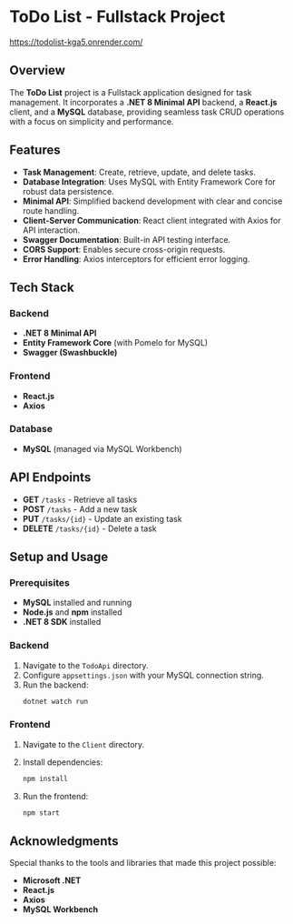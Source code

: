 # ToDo List - Fullstack Project              
https://todolist-kga5.onrender.com/
## Overview

The **ToDo List** project is a Fullstack application designed for task management. It incorporates a **.NET 8 Minimal API** backend, a **React.js** client, and a **MySQL** database, providing seamless task CRUD operations with a focus on simplicity and performance.

## Features

- **Task Management**: Create, retrieve, update, and delete tasks.
- **Database Integration**: Uses MySQL with Entity Framework Core for robust data persistence.
- **Minimal API**: Simplified backend development with clear and concise route handling.
- **Client-Server Communication**: React client integrated with Axios for API interaction.
- **Swagger Documentation**: Built-in API testing interface.
- **CORS Support**: Enables secure cross-origin requests.
- **Error Handling**: Axios interceptors for efficient error logging.

## Tech Stack

### Backend
- **.NET 8 Minimal API**
- **Entity Framework Core** (with Pomelo for MySQL)
- **Swagger (Swashbuckle)**

### Frontend
- **React.js**
- **Axios**

### Database
- **MySQL** (managed via MySQL Workbench)

## API Endpoints

- **GET** `/tasks` - Retrieve all tasks
- **POST** `/tasks` - Add a new task
- **PUT** `/tasks/{id}` - Update an existing task
- **DELETE** `/tasks/{id}` - Delete a task

## Setup and Usage

### Prerequisites

- **MySQL** installed and running
- **Node.js** and **npm** installed
- **.NET 8 SDK** installed

### Backend

1. Navigate to the `TodoApi` directory.
2. Configure `appsettings.json` with your MySQL connection string.
3. Run the backend:
   ```bash
   dotnet watch run

### Frontend

1. Navigate to the `Client` directory.

2. Install dependencies:
   ```bash
   npm install
3. Run the frontend:
   ```bash
   npm start

## Acknowledgments

Special thanks to the tools and libraries that made this project possible:

- **Microsoft .NET**
- **React.js**
- **Axios**
- **MySQL Workbench**





